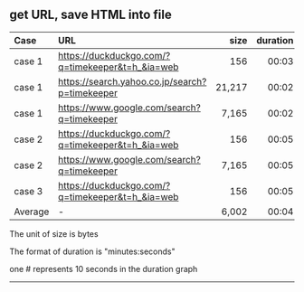 ## get URL, save HTML into file

|Case|URL|size|duration|graph|
|:----|:----|----:|----:|:----|
|case 1|https://duckduckgo.com/?q=timekeeper&t=h_&ia=web|156|00:03|`#`|
|case 1|https://search.yahoo.co.jp/search?p=timekeeper|21,217|00:02|`#`|
|case 1|https://www.google.com/search?q=timekeeper|7,165|00:02|`#`|
|case 2|https://duckduckgo.com/?q=timekeeper&t=h_&ia=web|156|00:05|`#`|
|case 2|https://www.google.com/search?q=timekeeper|7,165|00:05|`#`|
|case 3|https://duckduckgo.com/?q=timekeeper&t=h_&ia=web|156|00:05|`#`|
|Average|-|6,002|00:04| |

The unit of size is bytes

The format of duration is "minutes:seconds"

one # represents 10 seconds in the duration graph

----
